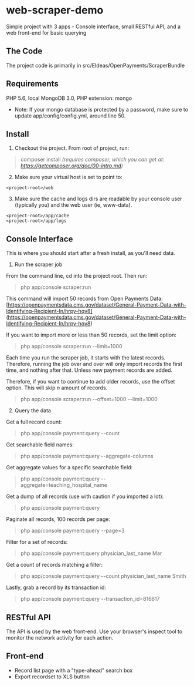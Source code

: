 # web-scraper-demo
Simple project with 3 apps - Console interface, small RESTful API, and a web front-end for basic querying

## The Code
The project code is primarily in src/EIdeas/OpenPayments/ScraperBundle


## Requirements
PHP 5.6, local MongoDB 3.0, PHP extension: mongo
* Note: If your mongo database is protected by a password, make sure to update app/config/config.yml, around line 50.


## Install
1. Checkout the project. From root of project, run:
> composer install
*(requires composer, which you can get at: https://getcomposer.org/doc/00-intro.md)*

2. Make sure your virtual host is set to point to:
```
<project-root>/web
```

3. Make sure the cache and logs dirs are readable by your console user (typically you) and the web user (ie, www-data).
```
<project-root>/app/cache
<project-root>/app/logs
```


## Console Interface
This is where you should start after a fresh install, as you'll need data.

1. Run the scraper job

From the command line, cd into the project root. Then run:
> php app/console scraper:run

This command will import 50 records from Open Payments Data:
[https://openpaymentsdata.cms.gov/dataset/General-Payment-Data-with-Identifying-Recipient-In/hrpy-hqv8] (https://openpaymentsdata.cms.gov/dataset/General-Payment-Data-with-Identifying-Recipient-In/hrpy-hqv8)

If you want to import more or less than 50 records, set the limit option:
> php app/console scraper:run --limit=1000

Each time you run the scraper job, it starts with the latest records. Therefore, running the job over and over will only import records the first time, and nothing after that. Unless new payment records are added.

Therefore, if you want to continue to add older records, use the offset option. This will skip *n* amount of records.
> php app/console scraper:run --offset=1000 --limit=1000

2. Query the data

Get a full record count:
> php app/console payment:query --count

Get searchable field names:
> php app/console payment:query --aggregate-columns

Get aggregate values for a specific searchable field:
> php app/console payment:query --aggregate=teaching_hospital_name

Get a dump of all records (use with caution if you imported a lot):
> php app/console payment:query

Paginate all records, 100 records per page:
> php app/console payment:query --page=3

Filter for a set of records:
> php app/console payment:query physician_last_name Mar

Get a count of records matching a filter:
> php app/console payment:query --count physician_last_name Smith

Lastly, grab a record by its transaction id:
> php app/console payment:query --transaction_id=816617



## RESTful API
The API is used by the web front-end. Use your browser's inspect tool to monitor the network activity for each action.


## Front-end
* Record list page with a "type-ahead" search box
* Export recordset to XLS button



